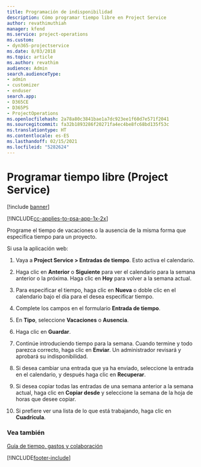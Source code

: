 ```yaml
---
title: Programación de indisponibilidad
description: Cómo programar tiempo libre en Project Service
author: revathimuthiah
manager: kfend
ms.service: project-operations
ms.custom:
- dyn365-projectservice
ms.date: 8/03/2018
ms.topic: article
ms.author: revathim
audience: Admin
search.audienceType:
- admin
- customizer
- enduser
search.app:
- D365CE
- D365PS
- ProjectOperations
ms.openlocfilehash: 2a78a80c3841bae1a7dc923ee1f60d7e571f2041
ms.sourcegitcommit: fa32b1893286f20271fa4ec4be8fc68bd135f53c
ms.translationtype: HT
ms.contentlocale: es-ES
ms.lasthandoff: 02/15/2021
ms.locfileid: "5282624"
---
```

# <a name="schedule-time-off-project-service"></a>Programar tiempo libre (Project Service)

[!include [banner](../includes/psa-now-project-operations.md)]

[!INCLUDE[cc-applies-to-psa-app-1x-2x](../includes/cc-applies-to-psa-app-1x-2x.md)]

Programe el tiempo de vacaciones o la ausencia de la misma forma que especifica tiempo para un proyecto.  
  
 Si usa la aplicación web:  
  
1.  Vaya a **Project Service > Entradas de tiempo**. Esto activa el calendario.  
  
2.  Haga clic en **Anterior** o **Siguiente** para ver el calendario para la semana anterior o la próxima. Haga clic en **Hoy** para volver a la semana actual.  
  
3.  Para especificar el tiempo, haga clic en **Nueva** o doble clic en el calendario bajo el día para el desea especificar tiempo.  
  
4.  Complete los campos en el formulario **Entrada de tiempo**.  
  
5.  En **Tipo**, seleccione **Vacaciones** o **Ausencia**.  
  
6.  Haga clic en **Guardar**.  
  
7.  Continúe introduciendo tiempo para la semana. Cuando termine y todo parezca correcto, haga clic en **Enviar**. Un administrador revisará y aprobará su indisponibilidad.  
  
8.  Si desea cambiar una entrada que ya ha enviado, seleccione la entrada en el calendario, y después haga clic en **Recuperar**.  
  
9. Si desea copiar todas las entradas de una semana anterior a la semana actual, haga clic en **Copiar desde** y seleccione la semana de la hoja de horas que desee copiar.  
  
10. Si prefiere ver una lista de lo que está trabajando, haga clic en **Cuadrícula**.  
  
### <a name="see-also"></a>Vea también  
 [Guía de tiempo, gastos y colaboración](../psa/time-expense-collaboration-guide.md)


[!INCLUDE[footer-include](../includes/footer-banner.md)]